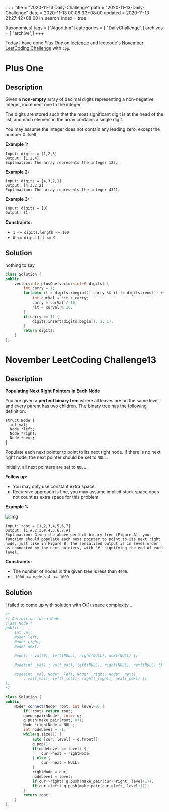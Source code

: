 +++
title = "2020-11-13 Daily-Challenge"
path = "2020-11-13-Daily-Challenge"
date = 2020-11-13 00:08:33+08:00
updated = 2020-11-13 21:27:42+08:00
in_search_index = true

[taxonomies]
tags = ["Algorithm"]
categories = [ "DailyChallenge",]
archives = [ "archive",]
+++

Today I have done *Plus One* on [leetcode](https://leetcode.com/problems/plus-one/) and leetcode's [November LeetCoding Challenge](https://leetcode.com/explore/challenge/card/november-leetcoding-challenge/565/week-2-november-8th-november-14th/3529/) with `cpp`.

<!-- more -->

# Plus One

## Description

Given a **non-empty** array of decimal digits representing a non-negative integer, increment one to the integer.

The digits are stored such that the most significant digit is at the head of the list, and each element in the array contains a single digit.

You may assume the integer does not contain any leading zero, except the number 0 itself.

**Example 1:**

```
Input: digits = [1,2,3]
Output: [1,2,4]
Explanation: The array represents the integer 123.
```

**Example 2:**

```
Input: digits = [4,3,2,1]
Output: [4,3,2,2]
Explanation: The array represents the integer 4321.
```

**Example 3:**

```
Input: digits = [0]
Output: [1]
```

**Constraints:**

- `1 <= digits.length <= 100`
- `0 <= digits[i] <= 9`

## Solution

nothing to say

``` cpp
class Solution {
public:
    vector<int> plusOne(vector<int>& digits) {
        int carry = 1;
        for(auto it = digits.rbegin(); carry && it != digits.rend(); ++it) {
            int curVal = *it + carry;
            carry = curVal / 10;
            *it = curVal % 10;
        }
        if(carry == 1) {
            digits.insert(digits.begin(), 1, 1);
        }
        return digits;
    }
};
```

# November LeetCoding Challenge13

## Description

**Populating Next Right Pointers in Each Node**

You are given a **perfect binary tree** where all leaves are on the same level, and every parent has two children. The binary tree has the following definition:

```
struct Node {
  int val;
  Node *left;
  Node *right;
  Node *next;
}
```

Populate each next pointer to point to its next right node. If there is no next right node, the next pointer should be set to `NULL`.

Initially, all next pointers are set to `NULL`.

**Follow up:**

- You may only use constant extra space.
- Recursive approach is fine, you may assume implicit stack space does not count as extra space for this problem.

**Example 1:**

![img](https://assets.leetcode.com/uploads/2019/02/14/116_sample.png)

```
Input: root = [1,2,3,4,5,6,7]
Output: [1,#,2,3,#,4,5,6,7,#]
Explanation: Given the above perfect binary tree (Figure A), your function should populate each next pointer to point to its next right node, just like in Figure B. The serialized output is in level order as connected by the next pointers, with '#' signifying the end of each level.
```

**Constraints:**

- The number of nodes in the given tree is less than `4096`.
- `-1000 <= node.val <= 1000`

## Solution

I failed to come up with solution with O(1) space complexity...

``` cpp
/*
// Definition for a Node.
class Node {
public:
    int val;
    Node* left;
    Node* right;
    Node* next;

    Node() : val(0), left(NULL), right(NULL), next(NULL) {}

    Node(int _val) : val(_val), left(NULL), right(NULL), next(NULL) {}

    Node(int _val, Node* _left, Node* _right, Node* _next)
        : val(_val), left(_left), right(_right), next(_next) {}
};
*/

class Solution {
public:
    Node* connect(Node* root, int level=0) {
        if(!root) return root;
        queue<pair<Node*, int>> q;
        q.push(make_pair(root, 0));
        Node *rightNode = NULL;
        int nodeLevel = -1;
        while(q.size()) {
            auto [cur, level] = q.front();
            q.pop();
            if(nodeLevel == level) {
                cur->next = rightNode;
            } else {
                cur->next = NULL;
            }
            rightNode = cur;
            nodeLevel = level;
            if(cur->right) q.push(make_pair(cur->right, level+1));
            if(cur->left) q.push(make_pair(cur->left, level+1));
        }
        return root;
    }
};
```
